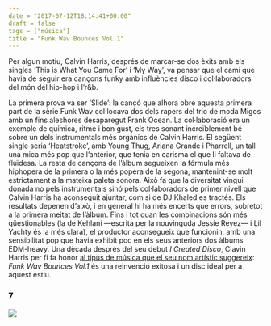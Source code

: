 ```yaml
---
date = "2017-07-12T18:14:41+00:00"
draft = false
tags = ["música"]
title = "Funk Wav Bounces Vol.1"
---
```

Per algun motiu, Calvin Harris, després de marcar-se dos èxits amb els singles ‘This is What You Came For’ i ‘My Way’, va pensar que el camí que havia de seguir era cançons funky amb influències disco i col·laboradors del món del hip-hop i l’r&b.<!-- more -->

La primera prova va ser ‘Slide’: la cançó que alhora obre aquesta primera part de la sèrie Funk Wav col·locava dos dels rapers del trio de moda Migos amb un fins aleshores desaparegut Frank Ocean. La col·laboració era un exemple de química, ritme i bon gust, els tres sonant increïblement bé sobre un dels instrumentals més orgànics de Calvin Harris. El següent single seria ‘Heatstroke’, amb Young Thug, Ariana Grande i Pharrell, un tall una mica més pop que l’anterior, que tenia en carisma el que li faltava de fluïdesa. La resta de cançons de l’àlbum segueixen la fórmula més hiphopera de la primera o la més popera de la segona, mantenint-se molt estrictament a la mateixa paleta sonora. Això fa que la diversitat vingui donada no pels instrumentals sinó pels col·laboradors de primer nivell que Calvin Harris ha aconseguit ajuntar, com si de DJ Khaled es tractés. Els resultats depenen d’això, i en general hi ha més encerts que errors, sobretot a la primera meitat de l’àlbum. Fins i tot quan les combinacions són més qüestionables (la de Kehlani —escrita per la nouvinguda Jessie Reyez— i Lil Yachty és la més clara), el productor aconsegueix que funcionin, amb una sensibilitat pop que havia exhibit poc en els seus anteriors dos àlbums EDM-heavy. Una dècada després del seu debut *I Created Disco*, Clavin Harris per fi fa honor [al tipus de música que el seu nom artístic suggereix](https://www.bustle.com/articles/148270-why-does-calvin-harris-use-a-stage-name-the-story-behind-adam-wiles-moniker): *Funk Wav Bounces Vol.1* és una reinvenció exitosa i un disc ideal per a aquest estiu.

### 7

<img id="splashFade" src="https://68.media.tumblr.com/f85f25bbe8d7de4549e1e921586e9b6e/tumblr_ot8pcunpvJ1u00ofno1_1280.png">